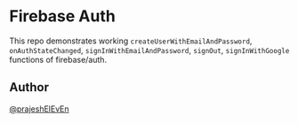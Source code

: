 # Firebase Auth

This repo demonstrates working `createUserWithEmailAndPassword`, `onAuthStateChanged`, `signInWithEmailAndPassword`, `signOut`, `signInWithGoogle` functions of firebase/auth.

## Author

[@prajeshElEvEn](https://github.com/prajeshElEvEn)
